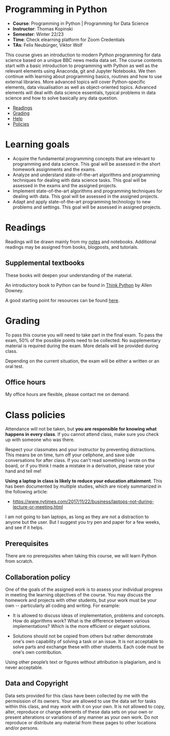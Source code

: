 Programming in Python
==========

- **Course**: Programming in Python | Programming for Data Science
- **Instructor**: Thomas Kopinski
- **Semester**: Winter 22/23
- **Time**: Check elearning platform for Zoom Credentials
- **TAs**: Felix Neubürger, Viktor Wolf


This course gives an introduction to modern Python programming for data science based on a unique BBC news media data set. The course contents start with a basic introduction to programming with Python as well as the relevant elements using Anaconda, git and Jupyter Notebooks. 
We then continue with learning about programming basics, routines and how to use external libraries. More advanced topics will cover Python-specific elements, data visualisation as well as object-oriented topics. Advanced elements will deal with data science essentials, typical problems in data science and how to solve basically any data question.

- [Readings](#readings)
- [Grading](#grading)
- [Help](#help)
- [Policies](#policies)

# Learning goals
<a name="learning"/>

- Acquire the fundamental programming concepts that are relevant to programming and data science. This goal will be assessed in the short homework assignments and the exams.
- Analyze and understand state-of-the-art algorithms and programming techniques for dealing with data science tasks. This goal will be assessed in the exams and the assigned projects.
- Implement state-of-the-art algorithms and programming techniques for dealing with data. This goal will be assessed in the assigned projects.
- Adapt and apply state-of-the-art programming technology to new problems and settings. This goal will be assessed in assigned projects.

# Readings #
<a name="readings"/>

Readings will be drawn mainly from my [notes](https://github.com/MrIckyThump/programming_python/tree/main/notes) and notebooks. Additional readings may be assigned from books, blogposts, and tutorials.

## Supplemental textbooks ##

These books will deepen your understanding of the material.

An introductory book to Python can be found in [Think Python](https://greenteapress.com/wp/think-python-2e/) by Allen Downey.

A good starting point for resources can be found [here](https://www.python.org/doc/).

# Grading
<a name="grading"/>

To pass this course you will need to take part in the final exam. To pass the exam, 50% of the possible points need to be collected. No supplementary material is required during the exam. More details will be provided during class.

Depending on the current situation, the exam will be either a written or an oral test.

## Office hours

My office hours are flexible, please contact me on demand.


# Class policies
<a name="policies"/>

Attendance will not be taken, but **you are responsible for knowing what happens in every class**. If you cannot attend class, make sure you check up with someone who was there.

Respect your classmates and your instructor by preventing distractions. This means be on time, turn off your cellphone, and save side conversations for after class. If you can't read something I wrote on the board, or if you think I made a mistake in a derivation, please raise your hand and tell me!

**Using a laptop in class is likely to reduce your education attainment**. This has been documented by multiple studies, which are nicely summarized in the following article:

- https://www.nytimes.com/2017/11/22/business/laptops-not-during-lecture-or-meeting.html

I am not going to ban laptops, as long as they are not a distraction to anyone but the user. But I suggest you try pen and paper for a few weeks, and see if it helps.

## Prerequisites
<a name="prerequisites"/>

There are no prerequisites when taking this course, we will learn Python from scratch.

## Collaboration policy

One of the goals of the assigned work is to assess your individual progress in meeting the learning objectives of the course. You may discuss the homework and projects with other students, but your work must be your own -- particularly all coding and writing. For example:

- It is allowed to discuss ideas of implementation, problems and concepts. How do algorithms work? What is the difference between various implementations? Which is the more efficient or elegant solutions.

- Solutions should not be copied from others but rather demonstrate one's own capability of solving a task or an issue. It is not acceptable to solve parts and exchange these with other students. Each code must be one's own contribution.

Using other people’s text or figures without attribution is plagiarism, and is never acceptable.

## Data and Copyright

Data sets provided for this class have been collected by me with the permsission of its owners. Your are allowed to use the data set for tasks within this class, and may work with it on your own. 
It is not allowed to copy, alter, reproduce or change elements of these data sets on your own or present alterations or variations of any manner as your own work. Do not reproduce or distribute any material from these pages to other locations and/or persons. 
